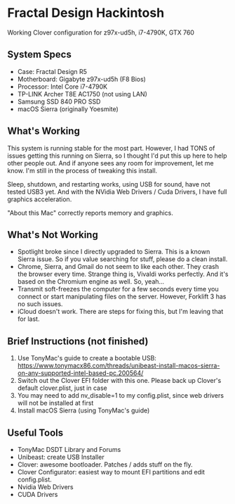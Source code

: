 # Fractal Design Hackintosh
Working Clover configuration for z97x-ud5h, i7-4790K, GTX 760

## System Specs
* Case: Fractal Design R5
* Motherboard: Gigabyte z97x-ud5h (F8 Bios)
* Processor: Intel Core i7-4790K
* TP-LINK Archer T8E AC1750 (not using LAN)
* Samsung SSD 840 PRO SSD
* macOS Sierra (originally Yoesmite)

## What's Working
This system is running stable for the most part. However, I had TONS of issues getting this running on Sierra, so I thought I'd put this up here to help other people out. And if anyone sees any room for improvement, let me know. I'm still in the process of tweaking this install.

Sleep, shutdown, and restarting works, using USB for sound, have not tested USB3 yet. And with the NVidia Web Drivers / Cuda Drivers, I have full graphics acceleration.

"About this Mac" correctly reports memory and graphics.

## What's Not Working
* Spotlight broke since I directly upgraded to Sierra. This is a known Sierra issue. So if you value searching for stuff, please do a clean install.
* Chrome, Sierra, and Gmail do not seem to like each other. They crash the browser every time. Strange thing is, Vivaldi works perfectly. And it's based on the Chromium engine as well. So, yeah...
* Transmit soft-freezes the computer for a few seconds every time you connect or start manipulating files on the server. However, Forklift 3 has no such issues.
* iCloud doesn't work. There are steps for fixing this, but I'm leaving that for last.

## Brief Instructions (not finished)
1. Use TonyMac's guide to create a bootable USB: https://www.tonymacx86.com/threads/unibeast-install-macos-sierra-on-any-supported-intel-based-pc.200564/
2. Switch out the Clover EFI folder with this one. Please back up Clover's default clover.plist, just in case
3. You may need to add nv_disable=1 to my config.plist, since web drivers will not be installed at first
4. Install macOS Sierra (using TonyMac's guide)

## Useful Tools
* TonyMac DSDT Library and Forums
* Unibeast: create USB Installer
* Clover: awesome bootloader. Patches / adds stuff on the fly.
* Clover Configurator: easiest way to mount EFI partitions and edit config.plist.
* Nvidia Web Drivers
* CUDA Drivers
